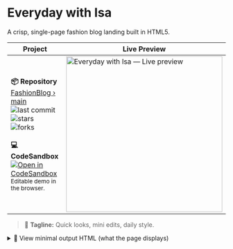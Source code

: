 # Everyday with Isa

A crisp, single-page fashion blog landing built in HTML5.

| Project | Live Preview |
|---|---|
| **📦 Repository**  <br> <a href="https://github.com/SunilKumarPeela/FashionBlog/tree/main">FashionBlog › main</a>  <br> <img alt="last commit" src="https://img.shields.io/github/last-commit/SunilKumarPeela/FashionBlog/main">  <img alt="stars" src="https://img.shields.io/github/stars/SunilKumarPeela/FashionBlog?style=social">  <img alt="forks" src="https://img.shields.io/github/forks/SunilKumarPeela/FashionBlog?style=social"> <br><br> **💻 CodeSandbox**  <br> <a href="YOUR_CODESANDBOX_URL_HERE"><img alt="Open in CodeSandbox" src="https://img.shields.io/badge/Open%20in-CodeSandbox-000000?logo=codesandbox"></a> <br><sub>Editable demo in the browser.</sub> | <a href="YOUR_CODESANDBOX_URL_HERE"><img src="preview.png" alt="Everyday with Isa — Live preview" width="360"></a> |

> 📰 **Tagline:** Quick looks, mini edits, daily style.

<details>
<summary>🧩 View minimal output HTML (what the page displays)</summary>

```html
<!DOCTYPE html>
<html>
  <head>
    <meta charset="utf-8" />
    <title>Everyday with Isa</title>
  </head>
  <body>
    <a href="#contact">
      <img src="https://content.codecademy.com/courses/learn-html/elements-and-structure/profile.jpg" alt="Isa profile">
    </a>
    <h1>Everyday with Isa</h1>
    <h3>by Isabelle Rodriguez | <time datetime="2025-08-14">Aug 14, 2025</time></h3>
    <p>Quick looks, mini edits, daily style.</p>
  </body>
</html>
